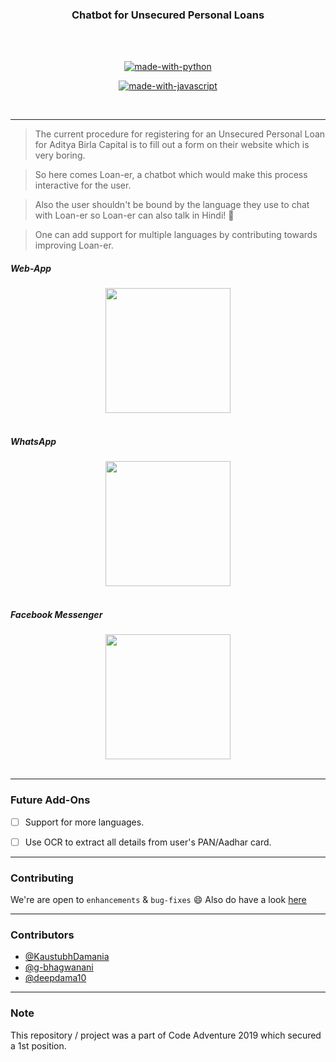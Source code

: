 <h3 align="center">Chatbot for Unsecured Personal Loans</h3>
<br>
<br>
<div align="center">


[![made-with-python](https://forthebadge.com/images/badges/made-with-python.svg)](https://www.python.org/)

[![made-with-javascript](https://forthebadge.com/images/badges/made-with-javascript.svg)](https://www.javascript.org/)


<br>
</div>

------------------------------------------

> The current procedure for registering for an Unsecured Personal Loan for Aditya Birla Capital is to fill out a form on their website which is very boring.

> So here comes Loan-er, a chatbot which would make this process interactive for the user.

> Also the user shouldn't be bound by the language they use to chat with Loan-er so Loan-er can also talk in Hindi! 🤩

> One can add support for multiple languages by contributing towards improving Loan-er.

##### Web-App
<div align = "center">
<img src="./assets/placeholder.jpg" width=200px/>
<br/><br/>

</div>

##### WhatsApp
<div align = "center">
<img src="./assets/placeholder.jpg" width=200px/>
<br/><br/>

</div>

##### Facebook Messenger
<div align = "center">
<img src="./assets/placeholder.jpg" width=200px/>
<br/><br/>

</div>



------------------------------------------

### Future Add-Ons

- [ ] Support for more languages.
- [ ] Use OCR to extract all details from user's PAN/Aadhar card.




------------------------------------------
### Contributing
 We're are open to `enhancements` & `bug-fixes` :smile: Also do have a look [here](./CONTRIBUTING.md)

------------------------------------------
### Contributors

- [@KaustubhDamania](https://github.com/KaustubhDamania)
- [@g-bhagwanani](https://github.com/g-bhagwanani)
- [@deepdama10](https://github.com/deepdama10)


------------------------------------------

### Note

 This repository / project was a part of Code Adventure 2019 which secured a 1st position.
